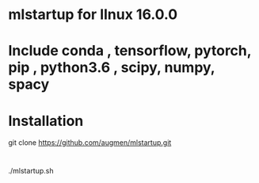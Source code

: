 # mlstartup for lInux 16.0.0
# Include conda , tensorflow, pytorch, pip , python3.6 , scipy, numpy, spacy 
# Installation 
git clone https://github.com/augmen/mlstartup.git
#
./mlstartup.sh
